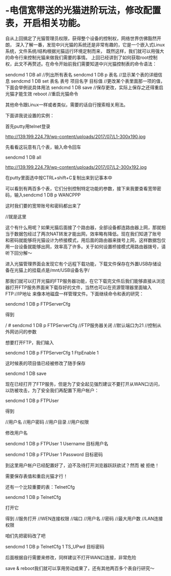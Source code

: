 # -电信宽带送的光猫进阶玩法，修改配置表，开启相关功能。

自从上回搞定了光猫管理员权限，获得整个设备的控制权，网络世界仿佛豁然开朗，
深入了解一番，发现中兴光猫的系统还是非常有趣的，它是一个嵌入式Linux系统，文件系统/结构根据光猫运行环境定制而来，
既然这样，我们就可以用强大的命令行来控制光猫来做我们需要的事情。
上回已经讲到了如何获取root控制权，此文不再赘述。在命令开始前我们需要知道中兴光猫控制表的命令语法：

sendcmd 1 DB all  //列出所有表名
sendcmd 1 DB p 表名  //显示某个表的详细信息
sendcmd 1 DB set 表名 表号 项目名字 目标值 //更改某个表里面那一项的值，下面会举例说具体用法
sendcmd 1 DB save  //保存更改，实际上保存之还得重启光猫才能生效
reboot //重启光猫命令

其他命令跟Linux一样或者类似，需要的话自行搜索相关用法。

下面讲我说设置的实例：

首先putty用telnet登录

http://139.199.224.79/wp-content/uploads/2017/07/L1-300x190.jpg

先看看这玩意有几个表，输入命令回车

sendcmd 1 DB all

http://139.199.224.79/wp-content/uploads/2017/07/L2-300x192.jpg

在putty里面选中按CTRL+shift+C复制出来到记事本中

可以看到有两百多个表，它们分别控制特定功能的参数，接下来我要查看宽带密码，输入sendcmd 1 DB p WANCPPP

这时我们要的宽带账号和密码都出来了

<Tbl name=”WANCPPP” RowCount=”1″>
<Row No=”0″>
<DM name=”ViewName” val=”IGD.WD1.WCD2.WCPPP1″/>
<DM name=”UserName” val=”0777*******”/>
<DM name=”Password” val=”89******”/>    //就是这里
<DM name=”ConnTrigger” val=”0″/>
<DM name=”AuthType” val=”0″/>
<DM name=”IdleTime” val=”1200″/>
<DM name=”AutoDisconnTime” val=”0″/>
<DM name=”WarnDisconnTime” val=”0″/>
<DM name=”MaxMRU” val=”1492″/>
<DM name=”MTU” val=”1492″/>
<DM name=”EchoTime” val=”30″/>
<DM name=”EchoRetry” val=”20″/>
<DM name=”PPPoEACName” val=””/>
<DM name=”PPPoEServiceName” val=””/>
<DM name=”EnableProxy” val=”0″/>
<DM name=”MaxUser” val=”4″/>
<DM name=”EnablePassThrough” val=”0″/>
<DM name=”PassThroughViewName” val=””/>
<DM name=”ValidWANRx” val=”0″/>
<DM name=”ValidLANTx” val=”1″/>
<DM name=”HostTrigger” val=”1″/>
<DM name=”TtyDialNum” val=””/>
<DM name=”TtyAPN” val=””/>
<DM name=”TtyPDPType” val=”0″/>
<DM name=”PPPEncapsType” val=”0″/>
<DM name=”EncapsID” val=””/>
<DM name=”GUATrigger” val=”0″/>
<DM name=”DNSv6Trigger” val=”0″/>
<DM name=”PrefixTrigger” val=”0″/>
<DM name=”AFTRTrigger” val=”0″/>
</Row>
</Tbl>

这个有什么用呢？如果光猫后面接了个路由器，全部设备都连路由器上网，那就相当于数据包经过了两次NAT转发才能出网，效率略有降低。现在我们知道了账号和密码就能够将光猫设计为桥接模式，用后面的路由器来拨号上网，这样数据包仅用一台设备就能够出网，效率高了许多。关于如何设置桥接模式用路由器拨号，请听下回分解～

进入光猫管理界面会发现它有个远程下载功能，下载文件保存在外置USB存储设备在光猫上的挂载点是/mnt/USB设备名字/

那我们就可以打开光猫的FTP服务器功能，在它下载完文件后我们能够直接从浏览器打开FTP服务界面来下载存好的文件，当然也可以在资源管理器里面输入FTP://IP地址  来像本地磁盘一样管理文件。下面继续命令和表的研究：

sendcmd 1 DB p FTPServerCfg

得到

/ # sendcmd 1 DB p FTPServerCfg
<Tbl name=”FTPServerCfg” RowCount=”1″>
<Row No=”0″>
<DM name=”FtpEnable” val=”0″/>  //FTP服务器关闭
<DM name=”ServerPort” val=”21″/> //默认端口为21
<DM name=”WanIfEnable” val=”0″/> //控制从外网访问的参数
<DM name=”FtpAnon” val=”0″/>
<DM name=”WanID0″ val=””/>
<DM name=”WanID1″ val=””/>
<DM name=”WanID2″ val=””/>
<DM name=”WanID3″ val=””/>
<DM name=”WanID4″ val=””/>
<DM name=”WanID5″ val=””/>
<DM name=”WanID6″ val=””/>
<DM name=”WanID7″ val=””/>
<DM name=”MaxClient” val=”5″/>
<DM name=”MaxPerIp” val=”5″/>
<DM name=”MaxRate” val=”250000″/>
</Row>
</Tbl>

想要打开FTP，我们输入

sendcmd 1 DB p FTPServerCfg 1 FtpEnable 1

这时候表的项目值已经被修改了随手保存

sendcmd 1 DB save

现在已经打开了FTP服务，但是为了安全起见强烈建议不要打开从WAN口访问，以防被攻击，为了安全我们再配置下用户帐户：

sendcmd 1 DB p FTPUser

得到

<Tbl name=”FTPUser” RowCount=”8″>
<Row No=”0″>
<DM name=”ViewName” val=”IGD.FTPUSER0″/>
<DM name=”Username” val=”admin”/> //用户名
<DM name=”Password” val=”admin”/> //用户密码
<DM name=”Location” val=”/”/>             //用户目录
<DM name=”UserRight” val=”3″/>         //用户权限
</Row>
<Row No=”1″>
<DM name=”ViewName” val=””/>
<DM name=”Username” val=””/>
<DM name=”Password” val=””/>
<DM name=”Location” val=””/>
<DM name=”UserRight” val=”0″/>
</Row>
<Row No=”2″>
<DM name=”ViewName” val=””/>
<DM name=”Username” val=””/>
<DM name=”Password” val=””/>
<DM name=”Location” val=””/>
<DM name=”UserRight” val=”0″/>
</Row>
<Row No=”3″>
<DM name=”ViewName” val=””/>
<DM name=”Username” val=””/>
<DM name=”Password” val=””/>
<DM name=”Location” val=””/>
<DM name=”UserRight” val=”0″/>
</Row>
<Row No=”4″>
<DM name=”ViewName” val=””/>
<DM name=”Username” val=””/>
<DM name=”Password” val=””/>
<DM name=”Location” val=””/>
<DM name=”UserRight” val=”0″/>
</Row>
<Row No=”5″>
<DM name=”ViewName” val=””/>
<DM name=”Username” val=””/>
<DM name=”Password” val=””/>
<DM name=”Location” val=””/>
<DM name=”UserRight” val=”0″/>
</Row>
<Row No=”6″>
<DM name=”ViewName” val=””/>
<DM name=”Username” val=””/>
<DM name=”Password” val=””/>
<DM name=”Location” val=””/>
<DM name=”UserRight” val=”0″/>
</Row>
<Row No=”7″>
<DM name=”ViewName” val=””/>
<DM name=”Username” val=””/>
<DM name=”Password” val=””/>
<DM name=”Location” val=””/>
<DM name=”UserRight” val=”0″/>
</Row>
</Tbl>

修改用户名

sendcmd 1 DB p FTPUser 1 Username 目标用户名

sendcmd 1 DB p FTPUser 1 Password 目标密码

到这里用户帐户已经配置好了，迫不及待打开浏览器跃跃欲试？然而 被 拒绝！

需要保存表值和重启光猫才行！

还有一个比较重要的表：TelnetCfg

sendcmd 1 DB p TelnetCfg

打开它

得到<Tbl name=”TelnetCfg” RowCount=”1″>
<Row No=”0″>
<DM name=”TS_Enable” val=”1″/> //服务打开
<DM name=”Wan_Enable” val=”0″/> //WEN连接权限
<DM name=”Lan_Enable” val=”0″/>
<DM name=”TS_Port” val=”23″/>      //端口
<DM name=”TS_UName” val=”root”/>  //用户名
<DM name=”TS_UPwd” val=”Zte521″/> //密码
<DM name=”Max_Con_Num” val=”5″/> //最大用户数
<DM name=”ProcType” val=”0″/>
<DM name=”Lan_EnableAfterOlt” val=”1″/> //LAN连接权限
<DM name=”WanWebLinkToTS” val=”1″/>
</Row>
</Tbl>

咱们先把密码改了吧

sendcmd 1 DB p TelnetCfg 1 TS_UPwd 目标密码

后面根据自行需要来修改，同样建议不打开WAN口连接，非常危险

save & reboot我们就可以享用劳动成果了，还有其他两百多个表自行研究～
